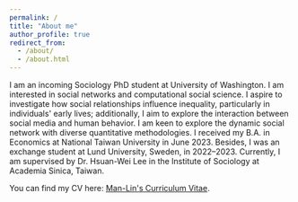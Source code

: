 ```yaml
---
permalink: /
title: "About me"
author_profile: true
redirect_from: 
  - /about/
  - /about.html
---
```

I am an incoming Sociology PhD student at University of Washington. I am interested in social networks and computational social science. I aspire to investigate how social relationships influence inequality, particularly in individuals' early lives; additionally, I aim to explore the interaction between social media and human behavior. I am keen to explore the dynamic social network with diverse quantitative methodologies. I received my B.A. in Economics at National Taiwan University in June 2023. Besides, I was an exchange student at Lund University, Sweden, in 2022–2023. Currently, I am supervised by Dr. Hsuan-Wei Lee in the Institute of Sociology at Academia Sinica, Taiwan. 

You can find my CV here: [Man-Lin's Curriculum Vitae](../assets/manlin_CV.pdf).
